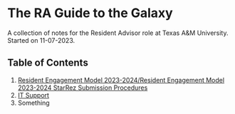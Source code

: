 # The RA Guide to the Galaxy
A collection of notes for the Resident Advisor role at Texas A&amp;M University.
Started on 11-07-2023.

## Table of Contents
1. [Resident Engagement Model 2023-2024/Resident Engagement Model 2023-2024 StarRez Submission Procedures](Resident%20Engagement%20Model%202023-2024/Resident%20Engagement%20Model%202023-2024%20StarRez%20Submission%20Procedures.md)
2. [IT Support](IT%20Support/IT%20Support.md)
3. Something


